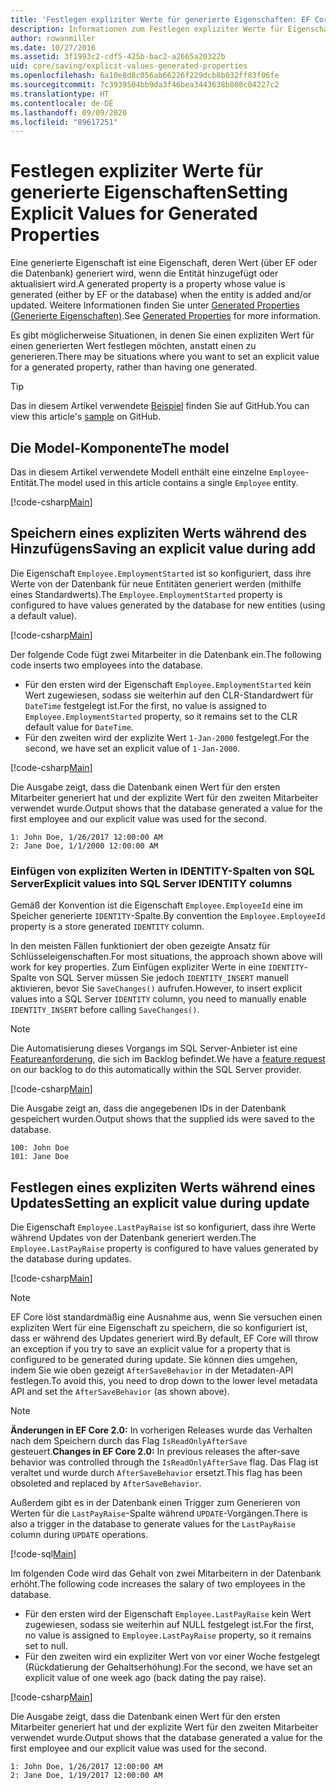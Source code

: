 ```yaml
---
title: 'Festlegen expliziter Werte für generierte Eigenschaften: EF Core'
description: Informationen zum Festlegen expliziter Werte für Eigenschaften, die als mit Entity Framework Core generiert konfiguriert wurden
author: rowanmiller
ms.date: 10/27/2016
ms.assetid: 3f1993c2-cdf5-425b-bac2-a2665a20322b
uid: core/saving/explicit-values-generated-properties
ms.openlocfilehash: 6a10e8d8c056ab66226f229dcb8b032ff83f06fe
ms.sourcegitcommit: 7c3939504bb9da3f46bea3443638b808c04227c2
ms.translationtype: HT
ms.contentlocale: de-DE
ms.lasthandoff: 09/09/2020
ms.locfileid: "89617251"
---
```

# <a name="setting-explicit-values-for-generated-properties"></a><span data-ttu-id="0f588-103">Festlegen expliziter Werte für generierte Eigenschaften</span><span class="sxs-lookup"><span data-stu-id="0f588-103">Setting Explicit Values for Generated Properties</span></span>

<span data-ttu-id="0f588-104">Eine generierte Eigenschaft ist eine Eigenschaft, deren Wert (über EF oder die Datenbank) generiert wird, wenn die Entität hinzugefügt oder aktualisiert wird.</span><span class="sxs-lookup"><span data-stu-id="0f588-104">A generated property is a property whose value is generated (either by EF or the database) when the entity is added and/or updated.</span></span> <span data-ttu-id="0f588-105">Weitere Informationen finden Sie unter [Generated Properties (Generierte Eigenschaften)](xref:core/modeling/generated-properties).</span><span class="sxs-lookup"><span data-stu-id="0f588-105">See [Generated Properties](xref:core/modeling/generated-properties) for more information.</span></span>

<span data-ttu-id="0f588-106">Es gibt möglicherweise Situationen, in denen Sie einen expliziten Wert für einen generierten Wert festlegen möchten, anstatt einen zu generieren.</span><span class="sxs-lookup"><span data-stu-id="0f588-106">There may be situations where you want to set an explicit value for a generated property, rather than having one generated.</span></span>

> [!TIP]  
> <span data-ttu-id="0f588-107">Das in diesem Artikel verwendete [Beispiel](https://github.com/dotnet/EntityFramework.Docs/tree/master/samples/core/Saving/ExplicitValuesGenerateProperties/) finden Sie auf GitHub.</span><span class="sxs-lookup"><span data-stu-id="0f588-107">You can view this article's [sample](https://github.com/dotnet/EntityFramework.Docs/tree/master/samples/core/Saving/ExplicitValuesGenerateProperties/) on GitHub.</span></span>

## <a name="the-model"></a><span data-ttu-id="0f588-108">Die Model-Komponente</span><span class="sxs-lookup"><span data-stu-id="0f588-108">The model</span></span>

<span data-ttu-id="0f588-109">Das in diesem Artikel verwendete Modell enthält eine einzelne `Employee`-Entität.</span><span class="sxs-lookup"><span data-stu-id="0f588-109">The model used in this article contains a single `Employee` entity.</span></span>

[!code-csharp[Main](../../../samples/core/Saving/ExplicitValuesGenerateProperties/Employee.cs#Sample)]

## <a name="saving-an-explicit-value-during-add"></a><span data-ttu-id="0f588-110">Speichern eines expliziten Werts während des Hinzufügens</span><span class="sxs-lookup"><span data-stu-id="0f588-110">Saving an explicit value during add</span></span>

<span data-ttu-id="0f588-111">Die Eigenschaft `Employee.EmploymentStarted` ist so konfiguriert, dass ihre Werte von der Datenbank für neue Entitäten generiert werden (mithilfe eines Standardwerts).</span><span class="sxs-lookup"><span data-stu-id="0f588-111">The `Employee.EmploymentStarted` property is configured to have values generated by the database for new entities (using a default value).</span></span>

[!code-csharp[Main](../../../samples/core/Saving/ExplicitValuesGenerateProperties/EmployeeContext.cs#EmploymentStarted)]

<span data-ttu-id="0f588-112">Der folgende Code fügt zwei Mitarbeiter in die Datenbank ein.</span><span class="sxs-lookup"><span data-stu-id="0f588-112">The following code inserts two employees into the database.</span></span>

* <span data-ttu-id="0f588-113">Für den ersten wird der Eigenschaft `Employee.EmploymentStarted` kein Wert zugewiesen, sodass sie weiterhin auf den CLR-Standardwert für `DateTime` festgelegt ist.</span><span class="sxs-lookup"><span data-stu-id="0f588-113">For the first, no value is assigned to `Employee.EmploymentStarted` property, so it remains set to the CLR default value for `DateTime`.</span></span>
* <span data-ttu-id="0f588-114">Für den zweiten wird der explizite Wert `1-Jan-2000` festgelegt.</span><span class="sxs-lookup"><span data-stu-id="0f588-114">For the second, we have set an explicit value of `1-Jan-2000`.</span></span>

[!code-csharp[Main](../../../samples/core/Saving/ExplicitValuesGenerateProperties/Sample.cs#EmploymentStarted)]

<span data-ttu-id="0f588-115">Die Ausgabe zeigt, dass die Datenbank einen Wert für den ersten Mitarbeiter generiert hat und der explizite Wert für den zweiten Mitarbeiter verwendet wurde.</span><span class="sxs-lookup"><span data-stu-id="0f588-115">Output shows that the database generated a value for the first employee and our explicit value was used for the second.</span></span>

``` Console
1: John Doe, 1/26/2017 12:00:00 AM
2: Jane Doe, 1/1/2000 12:00:00 AM
```

### <a name="explicit-values-into-sql-server-identity-columns"></a><span data-ttu-id="0f588-116">Einfügen von expliziten Werten in IDENTITY-Spalten von SQL Server</span><span class="sxs-lookup"><span data-stu-id="0f588-116">Explicit values into SQL Server IDENTITY columns</span></span>

<span data-ttu-id="0f588-117">Gemäß der Konvention ist die Eigenschaft `Employee.EmployeeId` eine im Speicher generierte `IDENTITY`-Spalte.</span><span class="sxs-lookup"><span data-stu-id="0f588-117">By convention the `Employee.EmployeeId` property is a store generated `IDENTITY` column.</span></span>

<span data-ttu-id="0f588-118">In den meisten Fällen funktioniert der oben gezeigte Ansatz für Schlüsseleigenschaften.</span><span class="sxs-lookup"><span data-stu-id="0f588-118">For most situations, the approach shown above will work for key properties.</span></span> <span data-ttu-id="0f588-119">Zum Einfügen expliziter Werte in eine `IDENTITY`-Spalte von SQL Server müssen Sie jedoch `IDENTITY_INSERT` manuell aktivieren, bevor Sie `SaveChanges()` aufrufen.</span><span class="sxs-lookup"><span data-stu-id="0f588-119">However, to insert explicit values into a SQL Server `IDENTITY` column, you need to manually enable `IDENTITY_INSERT` before calling `SaveChanges()`.</span></span>

> [!NOTE]  
> <span data-ttu-id="0f588-120">Die Automatisierung dieses Vorgangs im SQL Server-Anbieter ist eine [Featureanforderung](https://github.com/aspnet/EntityFramework/issues/703), die sich im Backlog befindet.</span><span class="sxs-lookup"><span data-stu-id="0f588-120">We have a [feature request](https://github.com/aspnet/EntityFramework/issues/703) on our backlog to do this automatically within the SQL Server provider.</span></span>

[!code-csharp[Main](../../../samples/core/Saving/ExplicitValuesGenerateProperties/Sample.cs#EmployeeId)]

<span data-ttu-id="0f588-121">Die Ausgabe zeigt an, dass die angegebenen IDs in der Datenbank gespeichert wurden.</span><span class="sxs-lookup"><span data-stu-id="0f588-121">Output shows that the supplied ids were saved to the database.</span></span>

``` Console
100: John Doe
101: Jane Doe
```

## <a name="setting-an-explicit-value-during-update"></a><span data-ttu-id="0f588-122">Festlegen eines expliziten Werts während eines Updates</span><span class="sxs-lookup"><span data-stu-id="0f588-122">Setting an explicit value during update</span></span>

<span data-ttu-id="0f588-123">Die Eigenschaft `Employee.LastPayRaise` ist so konfiguriert, dass ihre Werte während Updates von der Datenbank generiert werden.</span><span class="sxs-lookup"><span data-stu-id="0f588-123">The `Employee.LastPayRaise` property is configured to have values generated by the database during updates.</span></span>

[!code-csharp[Main](../../../samples/core/Saving/ExplicitValuesGenerateProperties/EmployeeContext.cs#LastPayRaise)]

> [!NOTE]  
> <span data-ttu-id="0f588-124">EF Core löst standardmäßig eine Ausnahme aus, wenn Sie versuchen einen expliziten Wert für eine Eigenschaft zu speichern, die so konfiguriert ist, dass er während des Updates generiert wird.</span><span class="sxs-lookup"><span data-stu-id="0f588-124">By default, EF Core will throw an exception if you try to save an explicit value for a property that is configured to be generated during update.</span></span> <span data-ttu-id="0f588-125">Sie können dies umgehen, indem Sie wie oben gezeigt `AfterSaveBehavior` in der Metadaten-API festlegen.</span><span class="sxs-lookup"><span data-stu-id="0f588-125">To avoid this, you need to drop down to the lower level metadata API and set the `AfterSaveBehavior` (as shown above).</span></span>

> [!NOTE]  
> <span data-ttu-id="0f588-126">**Änderungen in EF Core 2.0:** In vorherigen Releases wurde das Verhalten nach dem Speichern durch das Flag `IsReadOnlyAfterSave` gesteuert.</span><span class="sxs-lookup"><span data-stu-id="0f588-126">**Changes in EF Core 2.0:** In previous releases the after-save behavior was controlled through the `IsReadOnlyAfterSave` flag.</span></span> <span data-ttu-id="0f588-127">Das Flag ist veraltet und wurde durch `AfterSaveBehavior` ersetzt.</span><span class="sxs-lookup"><span data-stu-id="0f588-127">This flag has been obsoleted and replaced by `AfterSaveBehavior`.</span></span>

<span data-ttu-id="0f588-128">Außerdem gibt es in der Datenbank einen Trigger zum Generieren von Werten für die `LastPayRaise`-Spalte während `UPDATE`-Vorgängen.</span><span class="sxs-lookup"><span data-stu-id="0f588-128">There is also a trigger in the database to generate values for the `LastPayRaise` column during `UPDATE` operations.</span></span>

[!code-sql[Main](../../../samples/core/Saving/ExplicitValuesGenerateProperties/employee_UPDATE.sql)]

<span data-ttu-id="0f588-129">Im folgenden Code wird das Gehalt von zwei Mitarbeitern in der Datenbank erhöht.</span><span class="sxs-lookup"><span data-stu-id="0f588-129">The following code increases the salary of two employees in the database.</span></span>

* <span data-ttu-id="0f588-130">Für den ersten wird der Eigenschaft `Employee.LastPayRaise` kein Wert zugewiesen, sodass sie weiterhin auf NULL festgelegt ist.</span><span class="sxs-lookup"><span data-stu-id="0f588-130">For the first, no value is assigned to `Employee.LastPayRaise` property, so it remains set to null.</span></span>
* <span data-ttu-id="0f588-131">Für den zweiten wird ein expliziter Wert von vor einer Woche festgelegt (Rückdatierung der Gehaltserhöhung).</span><span class="sxs-lookup"><span data-stu-id="0f588-131">For the second, we have set an explicit value of one week ago (back dating the pay raise).</span></span>

[!code-csharp[Main](../../../samples/core/Saving/ExplicitValuesGenerateProperties/Sample.cs#LastPayRaise)]

<span data-ttu-id="0f588-132">Die Ausgabe zeigt, dass die Datenbank einen Wert für den ersten Mitarbeiter generiert hat und der explizite Wert für den zweiten Mitarbeiter verwendet wurde.</span><span class="sxs-lookup"><span data-stu-id="0f588-132">Output shows that the database generated a value for the first employee and our explicit value was used for the second.</span></span>

``` Console
1: John Doe, 1/26/2017 12:00:00 AM
2: Jane Doe, 1/19/2017 12:00:00 AM
```
